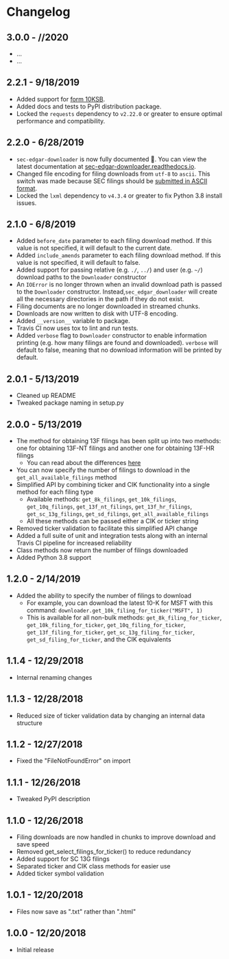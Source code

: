 # Changelog

## 3.0.0 - __/__/2020

- ...
- ...

## 2.2.1 - 9/18/2019

- Added support for [form 10KSB](https://www.vcexperts.com/definition/form-10-ksb).
- Added docs and tests to PyPI distribution package.
- Locked the `requests` dependency to `v2.22.0` or greater to ensure optimal performance and compatibility.

## 2.2.0 - 6/28/2019

- `sec-edgar-downloader` is now fully documented 🎉. You can view the latest documentation at [sec-edgar-downloader.readthedocs.io](https://sec-edgar-downloader.readthedocs.io).
- Changed file encoding for filing downloads from `utf-8` to `ascii`. This switch was made because SEC filings should be [submitted in ASCII format](https://www.sec.gov/info/edgar/quick-reference/create-ascii-files.pdf).
- Locked the `lxml` dependency to `v4.3.4` or greater to fix Python 3.8 install issues.

## 2.1.0 - 6/8/2019

- Added `before_date` parameter to each filing download method. If this value is not specified, it will default to the current date.
- Added `include_amends` parameter to each filing download method. If this value is not specified, it will default to false.
- Added support for passing relative (e.g. `./`, `../`) and user (e.g. `~/`) download paths to the `Downloader` constructor
- An `IOError` is no longer thrown when an invalid download path is passed to the `Downloader` constructor. Instead,`sec_edgar_downloader` will create all the necessary directories in the path if they do not exist.
- Filing documents are no longer downloaded in streamed chunks.
- Downloads are now written to disk with UTF-8 encoding.
- Added `__version__` variable to package.
- Travis CI now uses tox to lint and run tests.
- Added `verbose` flag to `Downloader` constructor to enable information printing (e.g. how many filings are found and downloaded). `verbose` will default to false, meaning that no download information will be printed by default.

## 2.0.1 - 5/13/2019

- Cleaned up README
- Tweaked package naming in setup.py

## 2.0.0 - 5/13/2019

- The method for obtaining 13F filings has been split up into two methods: one for obtaining 13F-NT filings and another one for obtaining 13F-HR filings
  - You can read about the differences [here](https://www.sec.gov/divisions/investment/13ffaq.htm)
- You can now specify the number of filings to download in the `get_all_available_filings` method
- Simplified API by combining ticker and CIK functionality into a single method for each filing type
  - Available methods: `get_8k_filings`, `get_10k_filings`, `get_10q_filings`, `get_13f_nt_filings`, `get_13f_hr_filings`, `get_sc_13g_filings`, `get_sd_filings`, `get_all_available_filings`
  - All these methods can be passed either a CIK or ticker string
- Removed ticker validation to facilitate this simplified API change
- Added a full suite of unit and integration tests along with an internal Travis CI pipeline for increased reliability
- Class methods now return the number of filings downloaded
- Added Python 3.8 support

## 1.2.0 - 2/14/2019

- Added the ability to specify the number of filings to download
  - For example, you can download the latest 10-K for MSFT with this command: `downloader.get_10k_filing_for_ticker("MSFT", 1)`
  - This is available for all non-bulk methods: `get_8k_filing_for_ticker`, `get_10k_filing_for_ticker`, `get_10q_filing_for_ticker`, `get_13f_filing_for_ticker`, `get_sc_13g_filing_for_ticker`, `get_sd_filing_for_ticker`, and the CIK equivalents

## 1.1.4 - 12/29/2018

- Internal renaming changes

## 1.1.3 - 12/28/2018

- Reduced size of ticker validation data by changing an internal data structure

## 1.1.2 - 12/27/2018

- Fixed the "FileNotFoundError" on import

## 1.1.1 - 12/26/2018

- Tweaked PyPI description

## 1.1.0 - 12/26/2018

- Filing downloads are now handled in chunks to improve download and save speed
- Removed get_select_filings_for_ticker() to reduce redundancy
- Added support for SC 13G filings
- Separated ticker and CIK class methods for easier use
- Added ticker symbol validation

## 1.0.1 - 12/20/2018

- Files now save as ".txt" rather than ".html"

## 1.0.0 - 12/20/2018

- Initial release
